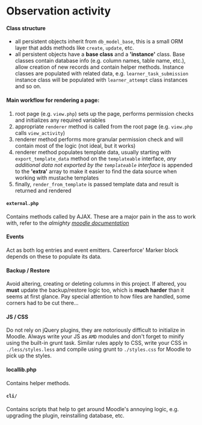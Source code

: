 # Observation activity

#### Class structure
* all persistent objects inherit from `db_model_base`, this is a small ORM layer that adds methods 
like `create`, `update`, etc.
* all persistent objects have a **base class** and a **'instance'** class. Base classes contain database info 
(e.g. column names, table name, etc.), allow creation of new records and contain helper methods. 
Instance classes are populated with related data, e.g. `learner_task_submission` instance class will be 
populated with `learner_attempt` class instances and so on.

#### Main workflow for rendering a page:
1. root page (e.g. `view.php`) sets up the page, performs permission checks and initializes any required variables
2. appropriate `renderer` method is called from the root page (e.g. `view.php` calls `view_activity`)
3. renderer method performs more granular permission check and will contain most of the logic (not ideal, but it works)
4. renderer method populates template data, usually starting with `export_template_data` method on the `templateable`
interface, *any additional data not exported by the `templateable` interface* is appended to the **'extra'** array to
make it easier to find the data source when working with mustache templates
5. finally, `render_from_template` is passed template data and result is returned and rendered

#### `external.php`
Contains methods called by AJAX. These are a major pain in the ass to work with, refer to the *almighty
[moodle documentation](https://docs.moodle.org/dev/External_functions_API)*

#### Events
Act as both log entries and event emitters. Careerforce' Marker block depends on these to populate its data.

#### Backup / Restore
Avoid altering, creating or deleting columns in this project. If altered, you **must** update the backup/restore logic
too, which is **much harder** than it seems at first glance. Pay special attention to how files are handled, some 
corners had to be cut there...

#### JS / CSS
Do not rely on jQuery plugins, they are notoriously difficult to initialize in Moodle. Always write your JS as `AMD`
modules and don't forget to minify using the built-in grunt task.
Similar rules apply to CSS, write your CSS in `./less/styles.less` and compile using grunt to `./styles.css` for 
Moodle to pick up the styles.

#### locallib.php
Contains helper methods.

#### `cli/`
Contains scripts that help to get around Moodle's annoying logic, e.g. upgrading the plugin, reinstalling database, etc.
